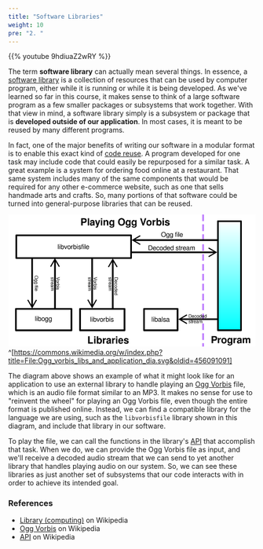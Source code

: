 ```yaml
---
title: "Software Libraries"
weight: 10
pre: "2. "
---
```

{{% youtube 9hdiuaZ2wRY %}}

The term **software library** can actually mean several things. In essence, a [software library](https://en.wikipedia.org/wiki/Library_(computing)) is a collection of resources that can be used by computer program, either while it is running or while it is being developed. As we've learned so far in this course, it makes sense to think of a large software program as a few smaller packages or subsystems that work together. With that view in mind, a software library simply is a subsystem or package that is **developed outside of our application**. In most cases, it is meant to be reused by many different programs.

In fact, one of the major benefits of writing our software in a modular format is to enable this exact kind of [code reuse](https://en.wikipedia.org/wiki/Code_reuse). A program developed for one task may include code that could easily be repurposed for a similar task. A great example is a system for ordering food online at a restaurant. That same system includes many of the same components that would be required for any other e-commerce website, such as one that sells handmade arts and crafts. So, many portions of that software could be turned into general-purpose libraries that can be reused. 

![Playing an Ogg Vorbis File](../../images/14/ogg_vorbis.svg)^[https://commons.wikimedia.org/w/index.php?title=File:Ogg_vorbis_libs_and_application_dia.svg&oldid=456091091]

The diagram above shows an example of what it might look like for an application to use an external library to handle playing an [Ogg Vorbis](https://en.wikipedia.org/wiki/Vorbis) file, which is an audio file format similar to an MP3. It makes no sense for use to "reinvent the wheel" for playing an Ogg Vorbis file, even though the entire format is published online. Instead, we can find a compatible library for the language we are using, such as the `libvorbisfile` library shown in this diagram, and include that library in our software.

To play the file, we can call the functions in the library's [API](https://en.wikipedia.org/wiki/API) that accomplish that task. When we do, we can provide the Ogg Vorbis file as input, and we'll receive a decoded audio stream that we can send to yet another library that handles playing audio on our system. So, we can see these libraries as just another set of subsystems that our code interacts with in order to achieve its intended goal.

### References

* [Library (computing)](https://en.wikipedia.org/wiki/Library_(computing)) on Wikipedia
* [Ogg Vorbis](https://en.wikipedia.org/wiki/Vorbis) on Wikipedia
* [API](https://en.wikipedia.org/wiki/API) on Wikipedia
